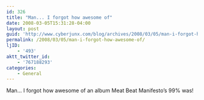 ```yaml
---
id: 326
title: "Man... I forgot how awesome of"
date: 2008-03-05T15:31:28-04:00
layout: post
guid: 'http://www.cyberjunx.com/blog/archives/2008/03/05/man-i-forgot-how-awesome-of/'
permalink: /2008/03/05/man-i-forgot-how-awesome-of/
ljID:
    - '493'
aktt_twitter_id:
    - '767188293'
categories:
    - General
---
```


Man… I forgot how awesome of an album Meat Beat Manifesto’s 99% was!